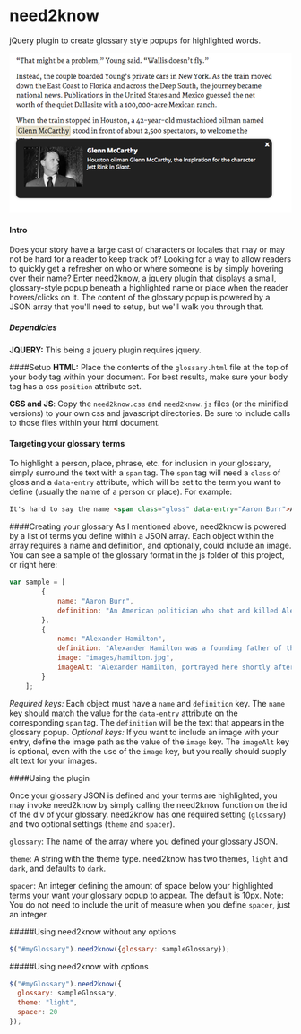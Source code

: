 # need2know
jQuery plugin to create glossary style popups for highlighted words.

<img src="images/example.png" alt="A sample of what need2know does." />

#### Intro

Does your story have a large cast of characters or locales that may or may not be hard for a reader to keep track of? Looking for a way to allow readers to quickly get a refresher on who or where someone is by simply hovering over their name? Enter need2know, a jquery plugin that displays a small, glossary-style popup beneath a highlighted name or place when the reader hovers/clicks on it. The content of the glossary popup is powered by a JSON array that you'll need to setup, but we'll walk you through that.

##### Dependicies

**JQUERY:** This being a jquery plugin requires jquery.

####Setup
**HTML:** Place the contents of the `glossary.html` file at the top of your body tag within your document. For best results, make sure your body tag has a css `position` attribute set.

**CSS and JS**: Copy the `need2know.css` and `need2know.js` files (or the minified versions) to your own css and javascript directories. Be sure to include calls to those files within your html document.

#### Targeting your glossary terms
To highlight a person, place, phrase, etc. for inclusion in your glossary, simply surround the text with a `span` tag. The `span` tag will need a `class` of gloss and a `data-entry` attribute, which will be set to the term you want to define (usually the name of a person or place). For example:

```html
It's hard to say the name <span class="gloss" data-entry="Aaron Burr">Aaron Burr</span> when you have a mouth full of peanut butter.
```

####Creating your glossary
As I mentioned above, need2know is powered by a list of terms you define within a JSON array. Each object within the array requires a name and definition, and optionally, could include an image. You can see a sample of the glossary format in the js folder of this project, or right here:

```javascript
var sample = [
		{
			name: "Aaron Burr",
			definition: "An American politician who shot and killed Alexander Hamilton in a duel in 1804. He's also the subject of this fantastic <a href='https://www.youtube.com/watch?v=OLSsswr6z9Y' target ='_blank'>commercial.</a>"
		},
		{
			name: "Alexander Hamilton",
			definition: "Alexander Hamilton was a founding father of the United States and the first US Secretary of the Tresaury. He was also on the losing end of a duel with Aaron Burr.",
			image: "images/hamilton.jpg",
			imageAlt: "Alexander Hamilton, portrayed here shortly after the American Revolution."
		}
	];
```

*Required keys:* Each object must have a `name` and `definition` key. The `name` key should match the value for the `data-entry` attribute on the corresponding `span` tag. The `definition` will be the text that appears in the glossary popup. 
*Optional keys:* If you want to include an image with your entry, define the image path as the value of the `image` key. The `imageAlt` key is optional, even with the use of the `image` key, but you really should supply alt text for your images.

####Using the plugin

Once your glossary JSON is defined and your terms are highlighted, you may invoke need2know by simply calling the need2know function on the id of the div of your glossary. need2know has one required setting (`glossary`) and two optional settings (`theme` and `spacer`).

`glossary`: The name of the array where you defined your glossary JSON.

`theme`: A string with the theme type. need2know has two themes, `light` and `dark`, and defaults to `dark`.

`spacer`: An integer defining the amount of space below your highlighted terms your want your glossary popup to appear. The default is 10px. Note: You do not need to include the unit of measure when you define `spacer`, just an integer.


#####Using need2know without any options
```javascript
$("#myGlossary").need2know({glossary: sampleGlossary});
```

#####Using need2know with options
```javascript
$("#myGlossary").need2know({
  glossary: sampleGlossary,
  theme: "light",
  spacer: 20
});
```
